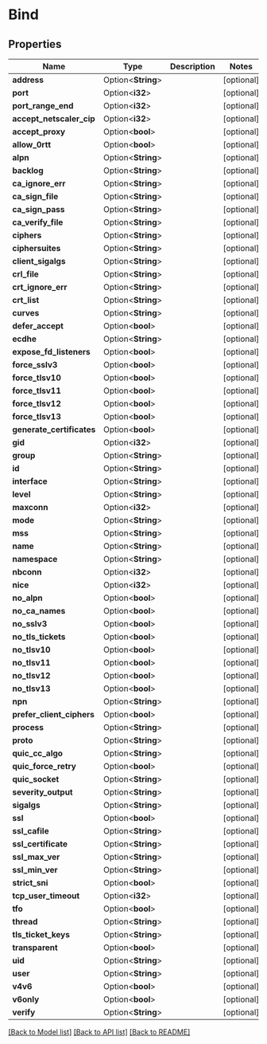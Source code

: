 # Bind

## Properties

Name | Type | Description | Notes
------------ | ------------- | ------------- | -------------
**address** | Option<**String**> |  | [optional]
**port** | Option<**i32**> |  | [optional]
**port_range_end** | Option<**i32**> |  | [optional]
**accept_netscaler_cip** | Option<**i32**> |  | [optional]
**accept_proxy** | Option<**bool**> |  | [optional]
**allow_0rtt** | Option<**bool**> |  | [optional]
**alpn** | Option<**String**> |  | [optional]
**backlog** | Option<**String**> |  | [optional]
**ca_ignore_err** | Option<**String**> |  | [optional]
**ca_sign_file** | Option<**String**> |  | [optional]
**ca_sign_pass** | Option<**String**> |  | [optional]
**ca_verify_file** | Option<**String**> |  | [optional]
**ciphers** | Option<**String**> |  | [optional]
**ciphersuites** | Option<**String**> |  | [optional]
**client_sigalgs** | Option<**String**> |  | [optional]
**crl_file** | Option<**String**> |  | [optional]
**crt_ignore_err** | Option<**String**> |  | [optional]
**crt_list** | Option<**String**> |  | [optional]
**curves** | Option<**String**> |  | [optional]
**defer_accept** | Option<**bool**> |  | [optional]
**ecdhe** | Option<**String**> |  | [optional]
**expose_fd_listeners** | Option<**bool**> |  | [optional]
**force_sslv3** | Option<**bool**> |  | [optional]
**force_tlsv10** | Option<**bool**> |  | [optional]
**force_tlsv11** | Option<**bool**> |  | [optional]
**force_tlsv12** | Option<**bool**> |  | [optional]
**force_tlsv13** | Option<**bool**> |  | [optional]
**generate_certificates** | Option<**bool**> |  | [optional]
**gid** | Option<**i32**> |  | [optional]
**group** | Option<**String**> |  | [optional]
**id** | Option<**String**> |  | [optional]
**interface** | Option<**String**> |  | [optional]
**level** | Option<**String**> |  | [optional]
**maxconn** | Option<**i32**> |  | [optional]
**mode** | Option<**String**> |  | [optional]
**mss** | Option<**String**> |  | [optional]
**name** | Option<**String**> |  | [optional]
**namespace** | Option<**String**> |  | [optional]
**nbconn** | Option<**i32**> |  | [optional]
**nice** | Option<**i32**> |  | [optional]
**no_alpn** | Option<**bool**> |  | [optional]
**no_ca_names** | Option<**bool**> |  | [optional]
**no_sslv3** | Option<**bool**> |  | [optional]
**no_tls_tickets** | Option<**bool**> |  | [optional]
**no_tlsv10** | Option<**bool**> |  | [optional]
**no_tlsv11** | Option<**bool**> |  | [optional]
**no_tlsv12** | Option<**bool**> |  | [optional]
**no_tlsv13** | Option<**bool**> |  | [optional]
**npn** | Option<**String**> |  | [optional]
**prefer_client_ciphers** | Option<**bool**> |  | [optional]
**process** | Option<**String**> |  | [optional]
**proto** | Option<**String**> |  | [optional]
**quic_cc_algo** | Option<**String**> |  | [optional]
**quic_force_retry** | Option<**bool**> |  | [optional]
**quic_socket** | Option<**String**> |  | [optional]
**severity_output** | Option<**String**> |  | [optional]
**sigalgs** | Option<**String**> |  | [optional]
**ssl** | Option<**bool**> |  | [optional]
**ssl_cafile** | Option<**String**> |  | [optional]
**ssl_certificate** | Option<**String**> |  | [optional]
**ssl_max_ver** | Option<**String**> |  | [optional]
**ssl_min_ver** | Option<**String**> |  | [optional]
**strict_sni** | Option<**bool**> |  | [optional]
**tcp_user_timeout** | Option<**i32**> |  | [optional]
**tfo** | Option<**bool**> |  | [optional]
**thread** | Option<**String**> |  | [optional]
**tls_ticket_keys** | Option<**String**> |  | [optional]
**transparent** | Option<**bool**> |  | [optional]
**uid** | Option<**String**> |  | [optional]
**user** | Option<**String**> |  | [optional]
**v4v6** | Option<**bool**> |  | [optional]
**v6only** | Option<**bool**> |  | [optional]
**verify** | Option<**String**> |  | [optional]

[[Back to Model list]](../README.md#documentation-for-models) [[Back to API list]](../README.md#documentation-for-api-endpoints) [[Back to README]](../README.md)


